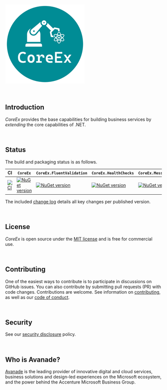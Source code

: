 <br/>

![Logo](./images/Logo256x256.png "CoreEx")

<br/>

## Introduction

_CoreEx_ provides the base capabilities for building business services by _extending_ the core capabilities of .NET.

<br/>

## Status

The build and packaging status is as follows.

CI | `CoreEx` | `CoreEx.FluentValidation` | `CoreEx.HealthChecks` | `CoreEx.Messaging.Azure` | `CoreEx.Newtonsoft`
-|-|-|-|-|-
[![CI](https://github.com/Avanade/CoreEx/workflows/CI/badge.svg)](https://github.com/Avanade/CoreEx/actions?query=workflow%3ACI) | [![NuGet version](https://badge.fury.io/nu/CoreEx.svg)](https://badge.fury.io/nu/CoreEx) | [![NuGet version](https://badge.fury.io/nu/CoreEx.FluentValidation.svg)](https://badge.fury.io/nu/CoreEx.FluentValidation) | [![NuGet version](https://badge.fury.io/nu/CoreEx.HealthChecks.svg)](https://badge.fury.io/nu/CoreEx.HealthChecks) | [![NuGet version](https://badge.fury.io/nu/CoreEx.Messaging.Azure.svg)](https://badge.fury.io/nu/CoreEx.Messaging.Azure) | [![NuGet version](https://badge.fury.io/nu/CoreEx.Newtonsoft.svg)](https://badge.fury.io/nu/CoreEx.Newtonsoft)

The included [change log](CHANGELOG.md) details all key changes per published version.

<br/>

## License

_CoreEx_ is open source under the [MIT license](./LICENCE) and is free for commercial use.

<br/>

## Contributing

One of the easiest ways to contribute is to participate in discussions on GitHub issues. You can also contribute by submitting pull requests (PR) with code changes. Contributions are welcome. See information on [contributing](./CONTRIBUTING.md), as well as our [code of conduct](https://avanade.github.io/code-of-conduct/).

<br/>

## Security

See our [security disclosure](./SECURITY.md) policy.

<br/>

## Who is Avanade?

[Avanade](https://www.avanade.com) is the leading provider of innovative digital and cloud services, business solutions and design-led experiences on the Microsoft ecosystem, and the power behind the Accenture Microsoft Business Group.